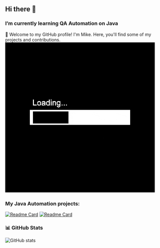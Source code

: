 ## Hi there 👋
###  I’m currently learning QA Automation on Java 

🚀 Welcome to my GitHub profile! I'm Mike. Here, you'll find some of my projects and contributions.
![loadingBar](img/loadingBar.gif)

### My Java Automation projects:

[![Readme Card](https://github-readme-stats.vercel.app/api/pin/?username=kiras0&repo=qa_guru_l20_rest_api)](https://github.com/kiras0/qa_guru_l20_rest_api)
[![Readme Card](https://github-readme-stats.vercel.app/api/pin/?username=kiras0&repo=demoqa_test_23)](https://github.com/kiras0/demoqa_test_23)

### 📊 GitHub Stats

![GitHub stats](https://github-readme-stats.vercel.app/api?username=kiras0&show_icons=true)  
